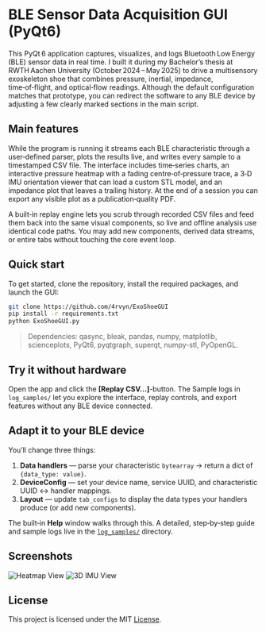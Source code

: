 # BLE Sensor Data Acquisition GUI (PyQt6)

This PyQt 6 application captures, visualizes, and logs Bluetooth Low Energy (BLE) sensor data in real time. I built it during my Bachelor’s thesis at RWTH Aachen University (October 2024 – May 2025) to drive a multisensory exoskeleton shoe that combines pressure, inertial, impedance, time‑of‑flight, and optical‑flow readings. Although the default configuration matches that prototype, you can redirect the software to any BLE device by adjusting a few clearly marked sections in the main script.


## Main features

While the program is running it streams each BLE characteristic through a user‑defined parser, plots the results live, and writes every sample to a timestamped CSV file. The interface includes time‑series charts, an interactive pressure heatmap with a fading centre‑of‑pressure trace, a 3‑D IMU orientation viewer that can load a custom STL model, and an impedance plot that leaves a trailing history. At the end of a session you can export any visible plot as a publication‑quality PDF.

A built‑in replay engine lets you scrub through recorded CSV files and feed them back into the same visual components, so live and offline analysis use identical code paths. You may add new components, derived data streams, or entire tabs without touching the core event loop.


## Quick start

To get started, clone the repository, install the required packages, and launch the GUI:

```bash
git clone https://github.com/4rvyn/ExoShoeGUI
pip install -r requirements.txt
python ExoShoeGUI.py
```

> Dependencies: qasync, bleak, pandas, numpy, matplotlib, scienceplots, PyQt6, pyqtgraph, superqt, numpy-stl, PyOpenGL.


## Try it without hardware

Open the app and click the **[Replay CSV…]**-button. The Sample logs in `log_samples/` let you explore the interface, replay controls, and export features without any BLE device connected.


## Adapt it to your BLE device

You’ll change three things:

1. **Data handlers** — parse your characteristic `bytearray` → return a dict of `{data_type: value}`.
2. **DeviceConfig** — set your device name, service UUID, and characteristic UUID ↔ handler mappings.
3. **Layout** — update `tab_configs` to display the data types your handlers produce (or add new components).

The built‑in **Help** window walks through this. A detailed, step‑by‑step guide and sample logs live in the [`log_samples/`](log_samples/) directory.


## Screenshots

![Heatmap View](INSERT_HEATMAP_IMAGE_PATH_HERE.png)
![3D IMU View](INSERT_3D_IMU_IMAGE_PATH_HERE.png)


## License

This project is licensed under the MIT [License](LICENSE).
